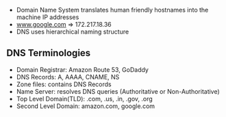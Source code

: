 - Domain Name System translates human friendly hostnames into the machine IP addresses
- www.google.com => 172.217.18.36
- DNS uses hierarchical naming structure 

## DNS Terminologies
- Domain Registrar: Amazon Route 53, GoDaddy
- DNS Records: A, AAAA, CNAME, NS
- Zone files: contains DNS Records
- Name Server: resolves DNS queries (Authoritative or Non-Authoritative)
- Top Level Domain(TLD): .com, .us, .in, .gov, .org
- Second Level Domain: amazon.com, google.com

